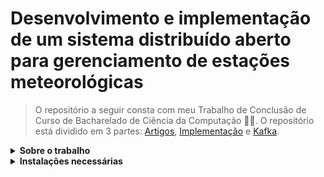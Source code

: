 <html>

<h1>Desenvolvimento e implementação de um sistema distribuído aberto para gerenciamento de estações meteorológicas</h1>

> O repositório a seguir consta com meu Trabalho de Conclusão de Curso de Bacharelado de Ciência da Computação 👨‍💻. O repositório está dividido em 3 partes: <a href="https://github.com/AX414/tcc-bcc/tree/main/Artigos">Artigos</a>, <a href="https://github.com/AX414/tcc-bcc/tree/main/Implementação">Implementação</a> e <a href="https://github.com/AX414/tcc-bcc/tree/main/Kafka">Kafka</a>.

<details>
<summary><b>Sobre o trabalho</b></summary>

... Ainda irei escrever

</details>

<details>
<summary><b>Instalações necessárias</b></summary>

Para executar o portal web, você pode tanto executar ele utilizando uma IDE como o Apache Netbeans, servidor MySQL, Composer para bibliotecas PHP e utilize o XAMPP, pois é um ambiente de desenvolvimento de código aberto e gratuito que permite instalar e configurar rapidamente um servidor web local. Ele é composto por uma distribuição do Apache, MySQL, PHP e Perl, e é considerado o ambiente de desenvolvimento PHP mais popular. 

O broker MQTT utilizado neste trabalho é o Mosquitto. Seu uso se deve ao
fato dele ser leve e adequado para o uso em diversos dispositivos, desde computadores de baixa potência com placa única até em servidores completos. Sua instalação também é simples e ele é muito indicado para utilização com sensores (residenciais e industriais). Além disso, seu código é aberto e está disponível gratuitamente

Para aqueles que ainda não conhecem sobre, o Mosquitto é um broker do protocolo IoT chamado MQTT, com ele podemos utilizar o broker para realizar a publicação de nossas mensagens de um módulo da arquitetura de software proposta pelo trabalho. Para maiores informações sobre como isso irá ocorrer, aconselho fortemente ler meus levantamentos bibliográficos.

Este trabalho também faz uso do Apache Kafka, que é uma plataforma de
transmissão de dados capaz de publicar, assinar, armazenar e processar fluxos de registro em tempo real. O Apache Kafka foi desenvolvido para efetuar o processamento de fluxos de dados provenientes de diversas fontes e entregá-los a uma grande variedade de clientes. A ferramenta é capaz de não só movimentar grandes volumes de um ponto A ao ponto B, mas também de A até Z e para qualquer outro local que for necessário simultaneamente, tornando essa tecnologia excelente para dimensionamento

Sabendo disso, aqui está os links de download, não é necessário uma versão específica deles, a mais atual já serve: <a href="https://mosquitto.org/download/">Mosquitto</a> | <a href="https://kafka.apache.org/downloads"> Apache Kafka</a> | <a href="https://www.apachefriends.org/pt_br/download.html">XAMPP</a>


<details>
<summary><b>Como utilizar</b></summary>

Eu utilizei o Windows e o Linux para o desenvolvimento deste trabalho, então é necessário ressaltar a forma correta de instalar, configurar e inicializar essas ferramentas também.

<details>
<summary><b>Windows</b></summary>

##### Mosquitto no Windows:

Após sua instalação, vá até sua pasta e execute cada um desses comandos para testar:

Inicializar o sub: ``mosquito_sub -t topico -h localhost``

Inicializar o pub em outro terminal e enviar a mensagem para teste: ``mosquito_pub -t topico -h localhost -m "temperatura: 30"``

#### Kafka no Windows:

Após efetuar o download do kafka, extraia ele na pasta raiz do computador, abra o prompt de comando do windows, vá até a pasta do kafka e você deverá iniciar o zookeeper: ``bin\windows\zookeeper-server-start.bat config\zookeeper.properties``

Espere o zookeeper inicializar e depois inicie o kafka: ``bin\windows\kafka-server-start.bat config\server.properties``

Com esses comandos o kafka já irá estar funcionando. Eu adicionei na pasta alguns códigos .BAT para agilizar esse processo, então você poderá abrir eles como um arquivo de texto e editar o que for necessário para você rodar tudo de forma mais rápida sem a necessidade de abrir o prompt e digitar tudo isso.

</details>

<details>
<summary><b>(Máquina Virtual) Linux</b></summary>

#### Instalando o mosquitto e bibliotecas do python:

Estes comandos devem ser executados no terminal do Linux, vale ressaltar que a minha máquina possui o ``Python v3.10.6`` e o ``pip v23.0.1``.

- ``sudo apt-get install mosquitto``
- ``sudo apt-get install mosquitto-clients``
- ``pip install paho-mqtt mysql-connector-python geopy pykafka kafka-python pymongo``

#### Configurações do mosquitto.conf:

Após instalar o broker ``Mosquitto``, é necessário configurar ele, geralmente ele ficará localizado na pasta ``etc``, porém, se não encontrá-lo, utilize o comando ``whereis mosquitto``, este comando deve ajudar a encontrar a pasta do broker baixado. Dentro da pasta dele, deve haver um arquivo de configuração chamado ``conf.d``, altere ele para que ele se assemelhe ao conteúdo abaixo.

```
# Place your local configuration in /etc/mosquitto/conf.d/
#
# A full description of the configuration file is at
# /usr/share/doc/mosquitto/examples/mosquitto.conf.example

persistence true
persistence_location /var/lib/mosquitto/

log_dest file /var/log/mosquitto/mosquitto.log

include_dir /etc/mosquitto/conf.d

allow_anonymous true
listener 1883
```

> <b>OBS.:</b> Aconselho ligar e desligar o serviço do mosquito para toda configuração efetuada aqui, inclusive logo após sua instalação com:
``sudo service mosquitto stop`` -> ``sudo service mosquitto start`` -> ``sudo service mosquitto status``.

#### Kafka no Linux:

É necessário estar na pasta do kafka que foi baixado e extraído, após isso, utilize estes comandos:

Entre como super usuário: ``sudo su``

Inicializar o zookeeper: ``bin/zookeeper-server-start.sh config/zookeeper.properties``.

Inicializar o kafka: ``bin/kafka-server-start.sh config/server.properties``.

</details>
</details>
</details>


</html>

